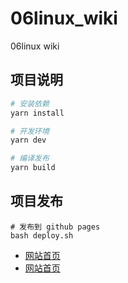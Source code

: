 # 06linux_wiki
06linux wiki 


## 项目说明
```sh
# 安装依赖
yarn install

# 开发环境
yarn dev

# 编译发布
yarn build
```

## 项目发布
```
# 发布到 github pages 
bash deploy.sh 
```

+ [网站首页](https://06linux.github.io/06linux_wiki/)
+ [网站首页](https://06linux.com/)
